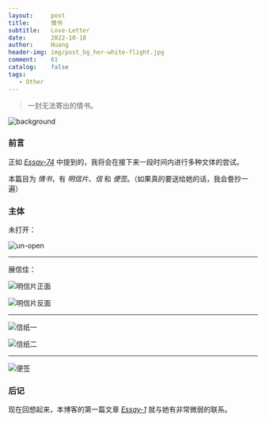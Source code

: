 ```yaml
---
layout:     post
title:      情书
subtitle:   Love-Letter
date:       2022-10-18
author:     Huang
header-img: img/post_bg_her-white-flight.jpg
comment:    61
catalog:    false
tags:
   - Other
---
```


> 一封无法寄出的情书。

![background](https://huang-feiyu.github.io/img/post_bg_her-white-flight.jpg)

### 前言

正如 [*Essay-74*](https://xn--29s704loyd.com/2022/10/09/Essay-74/) 中提到的，我将会在接下来一段时间内进行多种文体的尝试。

本篇目为 *情书*，有 *明信片*、*信* 和 *便签*。（如果真的要送给她的话，我会誊抄一遍）

### 主体

未打开：

![un-open](https://huang-feiyu.github.io/img/letter-0.jpg)

---

展信佳：

![明信片正面](https://huang-feiyu.github.io/img/letter-1.jpg)

![明信片反面](https://huang-feiyu.github.io/img/letter-2.jpg)

---

![信纸一](https://huang-feiyu.github.io/img/letter-3.jpg)

![信纸二](https://huang-feiyu.github.io/img/letter-4.jpg)

---

![便签](https://huang-feiyu.github.io/img/letter-5.jpg)

### 后记

现在回想起来，本博客的第一篇文章 [*Essay-1*](https://xn--29s704loyd.com/2021/05/10/Essay-1/) 就与她有非常微弱的联系。
